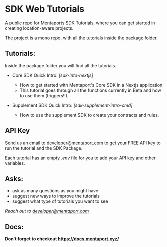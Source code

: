 # SDK Web Tutorials
A public repo for Mentaports SDK Tutorials, where you can get started in creating location-aware projects.

The project is a mono repo, with all the tutorials inside the package folder.


## Tutorials:
Inside the package folder you will find all the tutorials.
- Core SDK Quick Intro: *[sdk-into-nextjs]*
   - How to get started with Mentaport's Core SDK in a Nextjs application
   - This tutorial goes through all the functions currently in Beta and how to use them (triggers!!).
   
- Supplement SDK Quick Intro: *[sdk-supplement-intro-cmd]*
   - How to use the supplement SDK to create your contracts and rules.


## API Key
Send us an email to developer@mentaport.com to get your FREE API key to run the tutorial and the SDK Package.

Each tutorial has an empty *.env* file for you to add your API key and other variables.

## Asks:
- ask as many questions as you might have
- suggest new ways to improve the tutorials
- suggest what type of tutorials you want to see

*Reach out to developer@mentaport.com*

## Docs:
**Don't forget to checkout https://docs.mentaport.xyz/**
